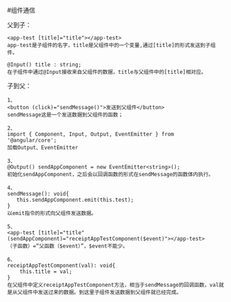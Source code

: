 #组件通信

父到子：

    <app-test [title]="title"></app-test>
    app-test是子组件的名字，title是父组件中的一个变量,通过[title]的形式发送到子组件。
    
    @Input() title : string;
    在子组件中通过@Input接收来自父组件的数据，title与父组件中的[title]相对应。
    
    
子到父：
    
    1、
    <button (click)="sendMessage()">发送到父组件</button>
    sendMessage这是一个发送数据到父组件的函数；

    2、
    import { Component, Input, Output, EventEmitter } from '@angular/core';
    加载Output、EventEmitter
    
    3、
    @Output() sendAppComponent = new EventEmitter<string>();
    初始化sendAppComponent，之后会以回调函数的形式在sendMessage的函数体内执行。
    
    4、
    sendMessage(): void{
       this.sendAppComponent.emit(this.test);
    }
    以emit指令的形式向父组件发送数据。
    
    5、
    <app-test [title]="title" (sendAppComponent)="receiptAppTestComponent($event)"></app-test>
    （子函数）=“父函数（$event）”，$event不能少。
        
    6、
    receiptAppTestComponent(val): void{
        this.title = val;
    }
    在父组件中定义receiptAppTestComponent方法，相当于sendMessage的回调函数，val就是从父组件中发送过来的数据。到这里子组件发送数据到父组件就已经完成。
    
    